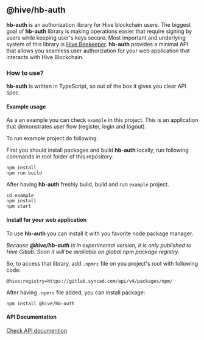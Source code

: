 ## @hive/hb-auth

**hb-auth** is an authorization library for Hive blockchain users. The biggest goal of **hb-auth** library is making operations easier that require signing by users while keeping user's keys secure. Most important and underlying system of this library is [Hive Beekeeper](https://gitlab.syncad.com/hive/hive/-/tree/develop/programs/beekeeper/beekeeper_wasm?ref_type=heads). **hb-auth** provides a minimal API that allows you seamless user authorization for your web application that interacts with Hive Blockchain.

### How to use?

**hb-auth** is written in TypeScript, so out of the box it gives you clear API spec. 

#### Example usage

As a an example you can check `example` in this project. This is an application that demonstrates user flow (register, login and logout).

To run example project do following:

First you should install packages and build **hb-auth** locally, run following commands in root folder of this repository:

```
npm install
npm run build
```

After having **hb-auth** freshly build, build and run `example` project.

```
cd example
npm install
npm start
```

#### Install for your web application

To use **hb-auth** you can install it with you favorite node package manager. 

*Because **@hive/hb-auth** is in experimental version, it is only published to Hive Gitlab. Soon it will be available on global npm package registry.*

So, to access that library, add `.npmrc` file on you project's root with following code:

`@hive:registry=https://gitlab.syncad.com/api/v4/packages/npm/`

After having `.npmrc` file added, you can install package:

`npm install @hive/hb-auth`

#### API Documentation

[Check API documention](api.md)